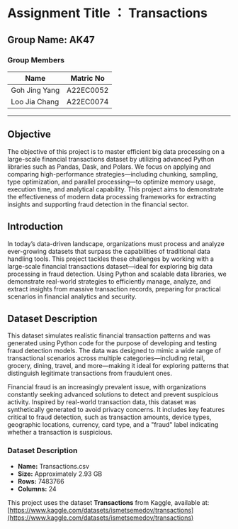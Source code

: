 # Assignment Title ： Transactions

## Group Name: AK47

### Group Members

| Name          | Matric No  |
|---------------|------------|
| Goh Jing Yang | A22EC0052  |
| Loo Jia Chang | A22EC0074  |

---

## Objective

The objective of this project is to master efficient big data processing on a large-scale financial transactions dataset by utilizing advanced Python libraries such as Pandas, Dask, and Polars. We focus on applying and comparing high-performance strategies—including chunking, sampling, type optimization, and parallel processing—to optimize memory usage, execution time, and analytical capability. This project aims to demonstrate the effectiveness of modern data processing frameworks for extracting insights and supporting fraud detection in the financial sector.


## Introduction

In today’s data-driven landscape, organizations must process and analyze ever-growing datasets that surpass the capabilities of traditional data handling tools. This project tackles these challenges by working with a large-scale financial transactions dataset—ideal for exploring big data processing in fraud detection. Using Python and scalable data libraries, we demonstrate real-world strategies to efficiently manage, analyze, and extract insights from massive transaction records, preparing for practical scenarios in financial analytics and security.

## Dataset Description
This dataset simulates realistic financial transaction patterns and was generated using Python code for the purpose of developing and testing fraud detection models. The data was designed to mimic a wide range of transactional scenarios across multiple categories—including retail, grocery, dining, travel, and more—making it ideal for exploring patterns that distinguish legitimate transactions from fraudulent ones.

Financial fraud is an increasingly prevalent issue, with organizations constantly seeking advanced solutions to detect and prevent suspicious activity. Inspired by real-world transaction data, this dataset was synthetically generated to avoid privacy concerns. It includes key features critical to fraud detection, such as transaction amounts, device types, geographic locations, currency, card type, and a "fraud" label indicating whether a transaction is suspicious.

### Dataset Description
- **Name:** Transactions.csv  
- **Size:** Approximately 2.93 GB  
- **Rows:** 7483766  
- **Columns:** 24

This project uses the dataset **Transactions** from Kaggle, available at:  
[https://www.kaggle.com/datasets/ismetsemedov/transactions](https://www.kaggle.com/datasets/ismetsemedov/transactions)


